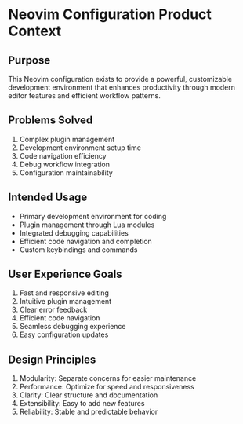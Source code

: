 # Neovim Configuration Product Context

## Purpose
This Neovim configuration exists to provide a powerful, customizable development environment that enhances productivity through modern editor features and efficient workflow patterns.

## Problems Solved
1. Complex plugin management
2. Development environment setup time
3. Code navigation efficiency
4. Debug workflow integration
5. Configuration maintainability

## Intended Usage
- Primary development environment for coding
- Plugin management through Lua modules
- Integrated debugging capabilities
- Efficient code navigation and completion
- Custom keybindings and commands

## User Experience Goals
1. Fast and responsive editing
2. Intuitive plugin management
3. Clear error feedback
4. Efficient code navigation
5. Seamless debugging experience
6. Easy configuration updates

## Design Principles
1. Modularity: Separate concerns for easier maintenance
2. Performance: Optimize for speed and responsiveness
3. Clarity: Clear structure and documentation
4. Extensibility: Easy to add new features
5. Reliability: Stable and predictable behavior
